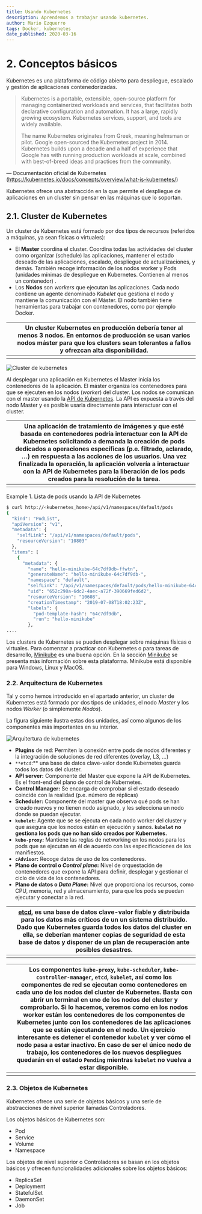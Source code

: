 ```yaml
---
title: Usando Kubernetes
description: Aprendemos a trabajar usando kubernetes.
author: Mario Ezquerro
tags: Docker, kubernetes 
date_published: 2020-03-16
---
```


#  2. Conceptos básicos

Kubernetes es una plataforma de código abierto para despliegue, escalado y gestión de aplicaciones contenedorizadas.

> Kubernetes is a portable, extensible, open-source platform for  managing containerized workloads and services, that facilitates both  declarative configuration and automation. It has a large, rapidly  growing ecosystem. Kubernetes services, support, and tools are widely  available.
>
> The name Kubernetes originates from Greek, meaning helmsman or pilot. Google open-sourced the Kubernetes project in 2014. Kubernetes builds  upon a decade and a half of experience that Google has with running  production workloads at scale, combined with best-of-breed ideas and  practices from the community.

— Documentación oficial de Kubernetes (https://kubernetes.io/docs/concepts/overview/what-is-kubernetes/)

Kubernetes ofrece una abstracción en la que permite el despliegue de  aplicaciones en un cluster sin pensar en las máquinas que lo soportan.

## 2.1. Cluster de Kubernetes

Un cluster de Kubernetes está formado por dos tipos de recursos (referidos a máquinas, ya sean físicas o virtuales):

- El **Master** coordina el cluster. Coordina todas las  actividades del cluster como organizar (schedule) las aplicaciones,  mantener el estado deseado de las aplicaciones, escalado, despliegue de  actualizaciones, y demás. También recoge información de los nodos worker y Pods (unidades mínimas de despliegue en Kubernetes. Contienen al  menos un contenedor) .
- Los **Nodos** son *workers* que ejecutan las aplicaciones. Cada nodo contiene un agente denominado *Kubelet* que gestiona el nodo y mantiene la comunicación con el Máster. El nodo  también tiene herramientas para trabajar con contenedores, como por  ejemplo Docker.

|      | Un cluster Kubernetes en producción debería tener al menos 3 nodos.  En entornos de producción se usan varios nodos máster para que los  clusters sean tolerantes a fallos y ofrezcan alta disponibilidad. |
| ---- | ------------------------------------------------------------ |
|      |                                                              |

![Cluster de kubernetes](./imagenes/kubernetes-cluster.svg)

Al desplegar una aplicación en Kubernetes el Master inicia los  contenedores de la aplicación. El máster organiza los contenedores para  que se ejecuten en los nodos (*worker*) del cluster. Los nodos se comunican con el master usando la [API de Kubernetes](https://kubernetes.io/docs/reference/generated/kubernetes-api/v1.15/#-strong-api-overview-strong-). La API es expuesta a través del nodo Master y es posible usarla directamente para interactuar con el cluster.

|      | Una aplicación de tratamiento de imágenes y que esté basada en  contenedores podría interactuar con la API de Kubernetes solicitando a  demanda la creación de pods dedicados a operaciones específicas (p.e.  filtrado, aclarado, …) en respuesta a las acciones de los usuarios. Una vez finalizada la operación, la aplicación volvería a interactuar con  la API de Kubernetes para la liberación de los pods creados para la  resolución de la tarea. |
| ---- | ------------------------------------------------------------ |
|      |                                                              |

Example 1. Lista de pods usando la API de Kubernetes

```bash
$ curl http://<kubernetes_home>/api/v1/namespaces/default/pods
{
  "kind": "PodList",
  "apiVersion": "v1",
  "metadata": {
    "selfLink": "/api/v1/namespaces/default/pods",
    "resourceVersion": "10803"
  },
  "items": [
    {
      "metadata": {
        "name": "hello-minikube-64c7df9db-ffwtn",
        "generateName": "hello-minikube-64c7df9db-",
        "namespace": "default",
        "selfLink": "/api/v1/namespaces/default/pods/hello-minikube-64c7df9db-ffwtn",
        "uid": "652c298a-6dc2-4aec-a72f-390669fed6d2",
        "resourceVersion": "10608",
        "creationTimestamp": "2019-07-08T18:02:23Z",
        "labels": {
          "pod-template-hash": "64c7df9db",
          "run": "hello-minikube"
        },
....
```

Los clusters de Kubernetes se pueden desplegar sobre máquinas físicas o virtuales. Para comenzar a practicar con Kubernetes o para tareas de  desarrollo, [Minikube](https://github.com/kubernetes/minikube) es una buena opción. En la sección [Minikube](https://ualmtorres.github.io/SeminarioKubernetes/#Minikube) se presenta más información sobre esta plataforma. Minikube está disponible para Windows, Linux y MacOS.

### 2.2. Arquitectura de Kubernetes

Tal y como hemos introducido en el apartado anterior, un cluster de Kubernetes está formado por dos tipos de unidades, el nodo *Master* y los nodos *Worker* (o simplemente *Nodos*).

La figura siguiente ilustra estas dos unidades, así como algunos de los componentes más importantes en su interior.

![Arquitertura de kubernetes](./imagenes/kubernetes-architecture.png)

- **Plugins** de red: Permiten la conexión entre pods de nodos diferentes y la integración de soluciones de red diferentes (overlay, L3, …)
- `**etcd`:** una base de datos clave-valor donde Kubernetes guarda todos los datos del cluster.
- **API server:** Componente del Master que expone la API de Kubernetes. Es el front-end del plano de control de Kubernetes.
- **Control Manager:** Se encarga de comprobar si el estado deseado coincide con la realidad (p.e. número de réplicas)
- **Scheduler:** Componente del master que observa qué pods se han creado  nuevos y no tienen nodo asignado, y les selecciona un nodo donde se  puedan ejecutar.
- **`kubelet`:** Agente que se se ejecuta en cada nodo worker del cluster y que asegura que los nodos están en ejecución y sanos. **`kubelet` no gestiona los pods que no han sido creados por Kubernetes.**
- **`kube-proxy`:** Mantiene las reglas de networking en los  nodos para los pods que se ejecutan en él de acuerdo con las  especificaciones de los manifiestos.
- **`cAdvisor`:** Recoge datos de uso de los contenedores.
- **Plano de control o *Control plane*:** Nivel de orquestación de  contenedores que expone la API para definir, desplegar y gestionar el  ciclo de vida de los contenedores.
- **Plano de datos o *Data Plane*:** Nivel que proporciona los  recursos, como CPU, memoria, red y almacenamiento, para que los pods se  puedan ejecutar y conectar a la red.

|      | [etcd](https://etcd.io/), es una base de  datos clave-valor fiable y distribuida para los datos más críticos de un un sistema distribuido. Dado que Kubernetes guarda todos los datos del  cluster en ella, se deberían mantener copias de seguridad de esta base  de datos y disponer de un plan de recuperación ante posibles desastres. |
| ---- | ------------------------------------------------------------ |
|      |                                                              |

|      | Los componentes `kube-proxy`, `kube-scheduler`, `kube-controller-manager`, `etcd`, `kubelet`, así como los componentes de red se ejecutan como contenedores en cada  uno de los nodos del cluster de Kubernetes. Basta con abrir un terminal  en uno de los nodos del cluster y comprobarlo. Si lo hacemos, veremos  como en los nodos worker están los contenedores de los componentes de  Kubernetes junto con los contenedores de las aplicaciones que se están  ejecutando en el nodo.  Un ejercicio interesante es detener el contenedor `kubelet` y ver cómo el nodo pasa a estar inactivo. En caso de ser el único nodo  de trabajo, los contenedores de los nuevos despliegues quedarán en el  estado `Pending` mientras `kubelet` no vuelva a estar disponible. |
| ---- | ------------------------------------------------------------ |
|      |                                                              |

### 2.3. Objetos de Kubernetes

Kubernetes ofrece una serie de objetos básicos y una serie de abstracciones de nivel superior llamadas Controladores.

Los objetos básicos de Kubernetes son:

- Pod
- Service
- Volume
- Namespace

Los objetos de nivel superior o Controladores se basan en los objetos básicos y ofrecen funcionalidades adicionales sobre los objetos  básicos:

- ReplicaSet
- Deployment
- StatefulSet
- DaemonSet
- Job

 